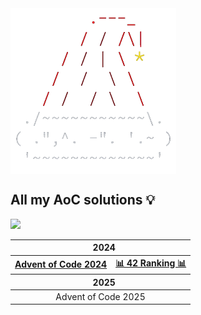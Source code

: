 <img align=center src="./media/AoC.png" width=265 alt="Advent of Code">

## All my AoC solutions 💡

<img src="https://wakatime.com/badge/user/43299b95-37b5-4319-89dd-7bbef7fb1dcb/project/c77ce4ac-84ce-43b9-820f-53cdb6302e3b.svg" width=160>

<table>
  <thead>
  <tr>
    <th colspan="2"> &nbsp;&nbsp;&nbsp;<b>2024</b></th>
  </tr>
  </thead>
<tbody>
  <tr>
    <td>
      <a href=https://adventofcode.com/2024/><b>Advent of Code 2024</b></a>
    </td>
    <td>
      <a href="https://aoc.42barcelona.com/ranking/es"><b>📊 42 Ranking 📊</b></a>
    </td>
  </tr>
</tbody>
<thead>
  <tr>
    <th colspan="2"> &nbsp;&nbsp;&nbsp;<b>2025</b></th>
  </tr>
</thead>
<tbody>
  <tr>
    <td colspan="2" style="text-align:center">
      <a>Advent of Code 2025</a>
    </td>
  </tr>
</tbody>
</table>